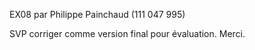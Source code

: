 EX08 par Philippe Painchaud (111 047 995)

 SVP corriger comme version final pour évaluation. Merci.


